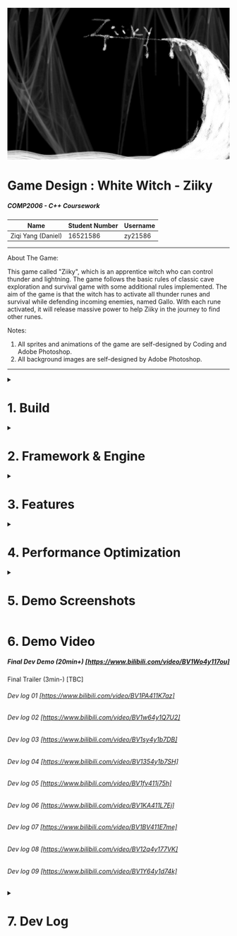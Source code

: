 ![GameTitleBar](images/title.png)

# Game Design : White Witch - Ziiky

##### COMP2006 - C++ Coursework 

| Name               | Student Number | Username |
| ------------------ | -------------- | -------- |
| Ziqi Yang (Daniel) | 16521586       | zy21586  |

---

About The Game:

This game called "Ziiky", which is an apprentice witch who can control thunder and lightning. The game follows the basic rules of classic cave exploration and survival game with some additional rules implemented. The aim of the game is that the witch has to activate all thunder runes and survival while defending incoming enemies, named Gallo. With each rune activated, it will release massive power to help Ziiky in the journey to find other runes.

Notes:

1.  All sprites and animations of the game are self-designed by Coding and Adobe Photoshop.
2.  All background images are self-designed by Adobe Photoshop.

---

<details>
  <summary><h1> 1. Build </h1></summary>

    If you are running on Visual Studio 2019 (e.g. lab pcs), that is the default, so just run the CourseworkBase2021_vs2019.sln file which is in this directory.
    
    This is set up to use Visual Studio 2019. You can probably migrate it to later versions if you wish.
    
    When you build, the output executables will be placed in the Debug and Release directories in this folder.
    When you run the program from within visual studio, it will look for things like the fonts and images in the src directory.
    You MUST have the SDL dll files in your debug and release directories if you want to be able to run it. e.g. copy everything from the SDL/SDL2_dlls_x86 directory into your debug and release directories and it will find the SDL dlls that it needs to run.
</details>



<details>
  <summary><h1> 2. Framework & Engine </h1></summary>


  <details>
    <summary> 1. GameObject & Inheritable</summary>


| Class / Design Pattern | Description                                                  |
| ---------------------- | ------------------------------------------------------------ |
| GameObject             | All game objects inherit from DisplayableObject class and will be contained and handled in the DisplayableObjectContainer. <br />Each game object is enhanced with a sprite and ImageMappingGeneralist(see below), which can display image with **rotation, translation and color Manipulation**.<br />Each GameObject uses **center as coordinate** and saved as Vec2(see below) by default. |
| Inheritable Interfaces | As game object is still too general for all kinds of game items. We have more detailed interface/abstract class that are inheritable for GameObject. |
| BaseButton             | Specifying a game object that is an animated (see Animator&Animation class) button which can handle user mouse click/hover events. |
| Damageable             | Specifying a game object that can be damaged by attacks/spells by takeHit(int damage). |
| LivingEntity           | Subclass of Damageable, specifying a game object that has a life and can be killed (such as enemies, player). |
| Collidable             | Used together with CollisionSystem, specifying a game object can collide actively to others. |

</details>

<details>
  <summary>2. Engine, Finite State Machine & Scene System</summary>


| Class / Design Pattern | Description                                                  |
| ---------------------- | ------------------------------------------------------------ |
| Engine                 | Inherited from BaseEngine, the engine's job is to initialize state machine, carry out update, fixed updates, detecting input and rendering pipeline and transfer the job to state machine to handle. |
| Finite State Machine   | The state machine receives jobs from engine and relays the job further to the current scenes(6 scenes:     <br />     MENU,<br/>    LOADING,<br/>    GAME,// gaming, pause, win(intermediate)<br/>    RESULT, // win<br/>    INSTRUCTION,<br/>    RECORD). It is state machine's job to determine and switch between scenes. |
| BaseScene              | The basic structure of each scene to handle different event such as onCreation, onDestroy, onActivate, onDeactivate.. |
| GameScene              | Where the player plays the game. Controls all the elements in the game: Map generator, enemy spawner, camera, environment render, UIs...<br />Has three inner state as **Pause, Game over and Win**. |
| LoadingScene           | A Fake Loading Scene because we are doing mono-threading, the loading cannot really load under the scene, this scene is only for hiding the loading time and giving players a professional feeling. |
| MenuScene              | An animated Menu Scene with a interactable sand simulation system(see below) |
| IntroScene             | A zoomable and draggable scene with user manual.             |
| Result and Record      | Two similar scene shows the player the record made and the best. |

</details>


<details>
  <summary> 3. Camera</summary>


| Class / Design Pattern | Description                                                  |
| ---------------------- | ------------------------------------------------------------ |
| GameCamera             | Camera class contains and handles FilterPoints like scaling and translation added on drawingSurface. GameCamera can be bind onto a specific game object (player in this game) and follow the game object while it moves. <br />1. GameCamera will add a strict limit when player approach the boundary of the map, instead of place the player as center, it will be restricted by the map boundary<br />2. GameCamera can handle simple camera effect like shaking. |
| ViewCamera             | ViewCamera is used in introScene to zoom and shrink the screen. |

</details>


<details>
  <summary> 4. Animation System</summary>


| Class / Design Pattern | Description                                                  |
| ---------------------- | ------------------------------------------------------------ |
| Animator               | When a gameObject needs to display itself as aniamtion (with images), it is the animator's job to realize the current state of the game object, switch and display the animation accordingly. Each animator class is generated and initialized from template class code based on the state it will handle. E.g. player can have a player state with idle, running left, right and etc. Each animator has several animations according to different states. |
| Animation              | Each animation has several images/sprites as a set of frames and controls the fps of the animation. |

</details>


<details>
  <summary> 5. Other System</summary>


| Class / Design Pattern | Description                                                  |
| ---------------------- | ------------------------------------------------------------ |
| TileManager            | A enhanced tile manager with empty and boundary check: SubClasses :CaveGenerator, <br />GroundRenderer,<br />DeadWallSpawner, <br />RuneManager,<br />ParticleMap. <br />See Feature Section below. |
| RecordManager          | Handles read/wirte to the record file and return result string list accordingly. |
| CollisionSystem        | Enhanced CollisionDetection class with checkObstacleBy(four)Square points |
| ImageMappingGeneralist | Can handle image translation, offseting, rotaion,hue, merging and brightness. |

</details>


<details>
  <summary> 6. Utility Functions</summary>


| Class / Design Pattern | Description                                                  |
| ---------------------- | ------------------------------------------------------------ |
| debug                  | quick debug function by console output                       |
| transform functions    | direction enumeration, Vector2D struct, Position Pair struct, util-functions coping with **2d translation, indexing, 2d rotation, center rotation and some high-performance function(see performance section)** |
| math functions         | to implement **procedural animation**, I write some 2d & linear math function to use: **clamp**(with boundary), random generator(with boundary), **linear interpolation, ping-pong, smooth step.** |
| timeStr translation    | interpret time in second int to string with format.          |
| check contain          | template function to check if an object can be found inside a given list. |

</details>

</details>




<details>
  <summary><h1> 3. Features </h1></summary>
<details>
  <summary> 1. Map System</summary>
| Class / Design Pattern | Description                                                  |
| ---------------------- | ------------------------------------------------------------ |
| CaveGenerator          | This is a rouge-like survival game. Therefore, I made an auto-generated cave map with size 12800 * 7200 which the player can explore in the cave with a 720 * 720 sized camera following.<br />1. I implemented this by first randomly by given seed setting each tile type of the map as cave tile/empty ground tile and then using a **cellular-automata algorithm** to **smooth** the noised map several times(based on strength) to converge all same tiles to generate several caves. <br />2. After that, I implemented a **flood-fill algorithm** to get all caves I got and refine the map by eliminating the cave with invalid size (too small or too big). Finally, I implemented another modified **TSP AI algorithm** to connect all caves by finding the shortest path btw two tiles that are edges of every two caves and creating paths btw them by setting all tiles whose coordinates are overlapped by the lines btw these pairs of edges with a pre-set width. <br />3. When connecting caves, by making sure all caves are connected, I set the cave with the largest size as main cave and make each cave is either connected to the main cave or the cave it connected with is connected to the main room and recursively. Therefore, all caves are achievable by the player after this process.<br />4. During the generation, this generator will also initialize other tile types such as rune's position, dead walls, enemy spawning points and player's initial position. |
| RuneManger             | During the generation of cave map, before connection all the cave together, CaveGenerator will set runes' position as tile type in each cave. The number of runes in each cave is based on their size with a minimum value as 1. It's RuneManger's job to initialize runes and handle all events to each runes. |
| GroundRender           | This tile map as environment renderer will control the random environment features like fuzzy visual effect and different images of stones on the ground. |
</details>




<details>
  <summary> 2. Player & Control</summary>


| Features                             | Description                                                  |
| ------------------------------------ | ------------------------------------------------------------ |
| Living Entity                        | the player is a subclass of LivingEntity which can be killed by enemies (named Gallo). |
| Image Animation                      | the player has 3 sets of 3-frame animations which are: idle, left, right. Note that the left and right animations are not simply mirrored because of the same direction of shadowing. |
| Visual Effect (procedural animation) | 1. When attacked by enemies (Gallo or DeadWall), the player sprite will flash with a lerped time interval to inform the player of the damage.<br />2. When the HP is lower than 20%,  the player sprite will be masked with red color to inform the player. |
| player controller                    | handles the user input with smoothened playing experience by check x/y collision separately to avoid some stark stops. |

</details>



<details>
  <summary> 3. Enemies (Gallo & Dead Wall)</summary>


| Features          | Description                                                  |
| ----------------- | ------------------------------------------------------------ |
| Gallo             | 1. We have two types of enemies. Gallo is a subclass of LivingEntity which can be killed by the player.<br />2. **States**: gallo has 5 states and 4 behaviors.<br />3. **Inactive**: all dead/asleep gallos are inactive which are invisible and to be re-spawned by EnemySpawner<br />4. **Wander**: when gallos are far enough (300 radius) from the player, they just keep wandering in a random speed and to a random position (100 radius from current position in frequency as 5s max) while keep detecting the player.<br />5. **Chase**: when detecting the player, the gallo starts to chase the player with speed a little faster than player. The target position is updated in a pre-set frequency (1s per update)<br />6. **Attack**: when the gallo is close enough (50 radius) to the player, it starts to attack the player in a frequency of 0.3s with damage 30 (see animation below).<br />7. **Sleep**: when the gallo is even far enough (1000 radius) from the player and think the player will not be approached in a while, it stops wandering and makes itself sleep and waits for the EnemySpawner to awake it at a new position again near the player.<br />8. **OnDeath**: when killed by the player, the gallo starts to play the death effect before finally disappearing. (see animation below) |
| EnemySpawner      | All gallos are controlled by EnemySpawner. <br />1. the max number of gallos alive in the game: 25 max.<br />2. the interval of spawning is 0.8s<br />3. the position of each gallo spawned: 400 radius from player(outside the camera's view), to give the player a feeling that the enemies are already there. |
| Gallo's Animation | 1. All animations of all states of gallo are made by code (procedural animation) without image.<br />2. **Wander & Chase:** When wandering, the color of eyes of gallos are black with fuzzy feathers; when detecting and chasing the player, they turn to red.<br />3. **Attack**: When attacking the player, they transform to a new dark formation: 1. growing its size at a linear interpolated speed; 2. using their dark feathers to attack.<br />4. **Death**: On death, they transform to a new formation: 1. turning into white color; 2. growing its size at a linear interpolated speed while shrink their oval's width to vanish.<br />5. They display themselves based on left and right direction. |
| Dead Wall         | 1. This type of enemies is treated as dangerous environment, which is **undamageable** and player needs to avoid.<br />2. All dead walls are generated by DeadWallSpawner living on the edge of the cave.<br />3. When the player approaches, all walls around the player will be awake and start to attack the player at a short interval with lower damage (3). |

</details>




<details>
  <summary> 4. Spell System</summary>


| Features                | Description                                                  |
| ----------------------- | ------------------------------------------------------------ |
| Wand                    | 1. There is a wand flying around the player which can cast Magic Bolt (projectile class in code)(trigger by mouse and support auto shooting when pressed).<br />2. The wand is a game object whose position controlled by the user's mouse position. The wand will always be around the player (35 radius) and facing the direction to the mouse cursor.<br />3. It is the wand's job to cast spell and produce projectiles to hit enemies.<br /><br />4. The wand has a 2-frame animation with images.<br />5. To enhance a **smoothened experience,** I used states to control if the wands can produce magic bolts to allow the user keep firing when keeping the left mouse down instead of the need of clicking multiple times.<br />6. **There is no limit on cast magic bolts, fire as you wish!** |
| Magic Bolt (Projectile) | 1. Projectile is not a game object but rather a Collidable class contains information of the projectile position, when to explore, if hit enemies or walls. <br />2. It is the wand's job to render animation of each projectile based on their states.<br />3. **Flying**: when initialized with mouse direction, the projectile starts at the exact position of wand's orb and flies to that direction at speed 5. While flying, the bolt grows at the speed tuned by **smooth-step algorithm by lerp** until it hit some enemies, walls, or disappear if out of the camera's view.<br />4. **Explode**: when hit enemies or walls, it causes damages(1000 on gallo) and plays an explosion procedural animation by **implementing a ping-ping algorithm ** to bounce the size of the projectile while a blue cast shadow for delayed seconds (1s). |
| Thunder Zone            | As mentioned at the beginning, the player can control the power of thunder, here it is.<br />1. By pressing right button, a Thunder Zone will appear around the player and grow to a max radius.<br />2. All the enemies inside the Thunder Zone will be kill by Lightning strike (**Thunder bolt**).<br />3. However, this spell is too powerful so it consumes energy (MP). The MP will **resume** as time goes.<br /><br />4. **Camera shaking**: when casting thunder zone, the game camera will be informed to handle a shaking effect!!! |
| Thunder Bolt            | 1. Its the Thunder Zone's job to initialize, control and render all thunder bolts, similar as Wand to Magic bolts.<br />2. The animation of each Thunder Bolt contains two types: <br />3. **Lightning strike by Procedural animation:** when initializing the thunder bolt, a list will push the end position as target's position and the add the start position as the top of target just a little above the view of camera so the player can have a feeling the thunder comes from the sky. Then based on the distance of two position. It will calculate and add number of internal position into the list with random offset to form the effect of a thunder strike. Finally, it will be played in a very short interval to simulate flash effect.<br />4. **Explosion effect by 2-frame animation with images**: cast  a explosion effect at the target position. |
| Runes                   | 1. All the runes are initialized in inactive state by RuneManager during map generation phase and controlled during the game. When the player approaches a rune and activates it, the rune will go into activating state and release powerful spell to kill all enemies around(400 radius) and finally go into active state delayed by 5 seconds. After that this rune will no longer be needed and will be removed from the DisplayableObjectContainer and deleted. |

</details>


<details>
  <summary> 5. UI</summary>


| Features               | Description                                                  |
| ---------------------- | ------------------------------------------------------------ |
| GameScene - GameUI     | This UI is a gameobjectl, with an inner debugPanel(can be helpful during dev. and debug), to display the current state of the player, such as current HP, the number of Kills, the number of Runes activated, surviving time and FPS.<br />I intentionally designed and arranged an animated UI panel to present an active feeling for the player in the game with the colour scheme similar to the player (cyan and white). |
| GameScene - GameOverUI | When the player is killed, the game Scene will display a Game Over UI with a drew picture(see screenshots below) as background to let the player to choose play again or back to the Start Menu. This UI is designed as an inner state of the GameScene instead of a separate scene because I intended to make the UI semi-transparent and still render the game scene (such as enemies and players) with only stop some specific elements (such as enemies's wandering, player controls and some data) |
| GameScene - PauseUI    | Similar to the GameOverUI, when pressing Space button, the game is paused (only the enemy movement, player control and timer in the UI are paused, all other animation are remained) and a semi-transparent smoke effect is displayed on the game scene. Then, the player can choose to resume the game or go back to the Start Menu. |
| GameScene - WinUI      | Similar to GameOverUI, when the player has activated all the runes (though it is not trivial to achieve that lol, I secretly added a developer sugar to let you win directly during the debug/test by pressing "o", don't tell any others please,between you and me.) |
| IntroScene             | Instruction scene presents you a great (I reckon at least) hand-drawn user manual to teach you how to play the game. It is scrollable and draggable by ViewCamera and two FilterPoints, have fun with it. |
| LoadingScene           | I intended to design a "fake" Loading Scene because we are doing mono-threading, the loading cannot really load under the scene. But hopefully, this scene would smooth the cringgy feeling of stark loading time and giving players a good feeling. |
| MenuScene              | This is a menu scene with a interactable sand simulation system. By click left mouse button, the user can generate more particles into the scene; by click right mouse button, the user can erase all the particles around the mouse position. And all other particles will simulated the sand behavior to fill the erased gap.<br /> when the number of particles exceeds a specific number, the bottom level of particles will be eliminated to ensure there will not be too many of them!<br />Each particle is a struct contains a fixed color to simulated a noise effect of sand. Of course it is still a menu page  with four animated button. |
| RecordScene            | In this scene you can view the best record made by previous players. And you are allow to reset the record with a rest button. |
| ResultScene            | After winning the game,  you are transferred to this scene to show your record and compare with the best record. You will be asked to input your name with alphabetic character within  a length of 25. Of course you can discard your record and go back to menu directly. |

</details>


<details>
  <summary> 6. Particle System - sand simulation</summary>


| Features       | Description                                                  |
| -------------- | ------------------------------------------------------------ |
| PaiticleSystem | I designed a particle system to simulate a sand simulation by cellular automata algorithm on the Menu Scene and loading Scene.<br />1. Inspired by famous game Noita: https://www.youtube.com/watch?v=prXuyMCgbTc<br />2. By click left mouse button, the user can generate more particles into the scene; by click right mouse button, the user can erase all the particles around the mouse position. And all other particles will simulated the sand behavior to fill the erased gap.<br />3. when the number of particles exceeds a specific number, the bottom level of particles will be eliminated to ensure there will not be too many of them!<br />4. Each particle is a struct contains a fixed color to simulated a noise effect of sand. |

</details>
</details>


<details>
  <summary><h1> 4. Performance Optimization </h1></summary>



| Features           | Description                                                  |
| ------------------ | ------------------------------------------------------------ |
| Render Environment | 1.Because the game map is huge compared to the screen size, I check the boundary coordinates of camera every frame and only render the elements efficiently inside the view of camera.<br />2. As the ground is a tile manager, and only a few random stones needs to be pre-set and render separately, instead of render the ground tile one by one with the same colour, I simply fill the background as a dark grey colour and skip the tiles that are empty and only draw the wall tile as black. For the environmental stones, make a separate tile manager class to render the stone sprites. This simple pipeline made the process much faster.<br /> |
| Dead Wall          | This consume the most performance during the game because each single unit will need to detect the player's position and echoing to their neighbour to attack the player. So I changed the recursive echoing to a simple radius detection and only change the players' state to make sure the player will only take the damage from all units once per frame. |
| drawSomeTile       | TBC, unfixed bug still here, so I used drawAllTiles instead, will fix it later. |
| TBC                |                                                              |

</details>


<details>
  <summary>  <h1>5. Demo Screenshots </h1></summary>


### Loading Scene

![GameTitleBar](images/loadingScene.png)

### Game Demo

![GameTitleBar](images/gameDemo01.png)

![GameTitleBar](images/gameDemo02.png)

### Game Over

![GameTitleBar](images/GAMEZ_OVER_BG.png)



### Pause Scene

![GameTitleBar](images/pauseScene.png)

### Winner Scene

![GameTitleBar](images/WIN_BG_01.png)

![GameTitleBar](images/WIN_BG_02.png)

### User Manual

![GameTitleBar](images/INSTRUCTION_01.png)

</details>




# 6. Demo Video

##### Final Dev Demo (20min+) [https://www.bilibili.com/video/BV1Wo4y117ou]

Final Trailer (3min-) [TBC]

###### Dev log 01  [https://www.bilibili.com/video/BV1PA411K7az]

###### Dev log 02  [https://www.bilibili.com/video/BV1w64y1Q7U2]

###### Dev log 03  [https://www.bilibili.com/video/BV1sy4y1b7DB]

###### Dev log 04  [https://www.bilibili.com/video/BV1354y1b7SH]

###### Dev log 05  [https://www.bilibili.com/video/BV1fv411j75h]

###### Dev log 06 [https://www.bilibili.com/video/BV1KA411L7Ej]

###### Dev log 07  [https://www.bilibili.com/video/BV1BV411E7me]

###### Dev log 08  [https://www.bilibili.com/video/BV12q4y177VK]

###### Dev log 09  [https://www.bilibili.com/video/BV1Y64y1d74k]



<details>
  <summary>  <h1>7. Dev Log </h1></summary>
1. particle system(sand) (AI: cellular automata)

2. procedural generated cave (AI: cellular automata + flood algorithm)

   - randomization - smoothing 
   - connection btw separated caves

3. Player (sprite + movement + rotation)

4. Player weapon(wand) (translation +cast spell + projectile)

5. Player sprite BG mask out 

6. Camera (by translation filter)

7. Player magic shoot (trigger by mouse and support auto shooting when pressed)

8. Map edge refining

9. collision detection (utils-funciton + collider layer)

10. better collision detection enhance smooth experience by checking input separately

11. animator - animations - id, frames

    - at this point of time,  I have learn to use shared_pointer right now, so I will use this feature from now on.

12. need to change shared to unique!

13. dead wall enemy  & (idle/attack - frequency&density)effect & optimization !!!!! 

14. damageable & living entity

15. projectile destroy when: 1. hit wall, 2. hit enemy 3. out of screen(so you can chase it inside the screen)

16. implementing a lerp and ping-pong function for procedural visual effect!!!!

17. enemy spawn system: clamp to make wander far enough

18. procedural animation : effect lerp when taking hit

19. procedural animation : magic shoot floating fly + bloom

20. procedural animation : gallo death effect

21. finite-state machine (FSM).  ! nice !

22. Thunder Storm!

23. UI - life bar & MP for thunderStorm

24. UI - data

25. camera offset limiting

26. UI - procedural animation

27. Rune effect - two states now

28. menu page: BG animation

29. menu page: sand simulation - random + positioned + moused

30. menu page: sand simulation - erasable by mouse

31. menu page: sand simulation - color noise!

32. menu page: sand simulation - restrict the number of spirit-particles, auto erase when exceeding.

33. menu page: 4 buttons with animation

34. using fillBackground() rather than filling every single tile to draw BG:  enhance performance!!!

35. add groundRenderer to draw random sprite on ground

36. groundRenderer: add random texture to provide gaming feeling

37. shaking camera!!!!!!!!!!!!!!!!!!!!!!!!!!!!!!!

38. 

39. add a pause state in GameScene

40. make pause UI shadowing the original game screen 

41. add smoke effect by self-defined ImageMappinin  pause UI

42. fixed resume time

43. Game over UI shadowing and pausing the original game screen

44. add Game over UI BG.

45. Game over: replay + back to menu

46. WIN UI shadowing and pausing the original game screen

47. WIN lightening effect TBCTBCTBC

    

48. 15th

49. Added a new title visual effect on pause, gameover, win and result screen

50. Added a RESULT SCENE with record.txt  (r/w) 

51. Added a user name input bar by keyboard 

52. Added discard and save button with alerts

53. Added a pattern detection for input and non-empty check when saving

54. Added an animated loading Screen

55. Added initialization log on loading screen

56. Added particle system without mouse handling on loading screen

57. Added Thunder Zone Spell when a Rune is activated

58. debug on multi-kills by one spell (now only effect is remained without taking damage)

59. adjust spells' balance with enemies.

60. 16th

61. Instruction screen with zooming (filterpoints) 

62. record view screen

63. added an user manual on instruction scene

    
</details>


